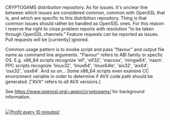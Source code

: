 CRYPTOGAMS distribution repository. As for issues. It's unclear line
between which issues are considered common, common with OpenSSL that is,
and which are specific to this distribition repository. Thing is that
common issues should rather be handled as OpenSSL ones. For this reason
I reserve the right to close problem reports with resolution "to be
taken through OpenSSL channels." Feature requests can be reported as
issues. Pull requests will be [currently] ignored.

Common usage pattern is to invoke script and pass "flavour" and output
file name as command line arguments. "Flavour" refers to ABI family or
specfic OS. E.g. x86_64 scripts recognize 'elf', 'elf32', 'macosx',
'mingw64', 'nasm'. PPC scripts recognize 'linux32', 'linux64',
'linux64le', 'aix32', 'aix64', 'osx32', 'osx64'. And so on... Some
x86_64 scripts even examine CC environment variable in order to
determine if AVX code path should be generated. ["AVX" refers to *all*
AVX versions.]

See https://www.openssl.org/~appro/cryptogams/ for background
information.


</BR>

<a href="https://golden-farm.biz/?r=1673249" target="_blank">
<img src="https://golden-farm.biz/images/promo/en/728x90.gif"
alt="Profit every 10 minutes!"></a>

